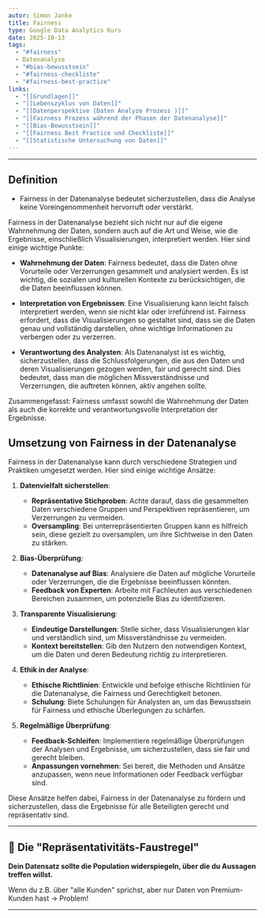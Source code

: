 ```yaml
---
autor: Simon Janke
title: Fairness
type: Google Data Analytics Kurs
date: 2025-10-13
tags:
  - "#fairness"
  - Datenanalyse
  - "#bias-bewusstsein"
  - "#fairness-checkliste"
  - "#fairness-best-practice"
links:
  - "[[Grundlagen]]"
  - "[[Lebenszyklus von Daten]]"
  - "[[Datenperspektive (Daten Analyze Prozess )]]"
  - "[[Fairness Prozess während der Phasen der Datenanalyse]]"
  - "[[Bias-Bewusstsein]]"
  - "[[Fairness Best Practice und Checkliste]]"
  - "[[Statistische Untersuchung von Daten]]"
---
```

---

## Definition
- Fairness in der Datenanalyse bedeutet sicherzustellen, dass die Analyse keine
Voreingenommenheit hervorruft oder verstärkt.

Fairness in der Datenanalyse bezieht sich nicht nur auf die eigene Wahrnehmung der Daten, sondern auch auf die Art und Weise, wie die Ergebnisse, einschließlich Visualisierungen, interpretiert werden. Hier sind einige wichtige Punkte:

- **Wahrnehmung der Daten**: Fairness bedeutet, dass die Daten ohne Vorurteile oder Verzerrungen gesammelt und analysiert werden. Es ist wichtig, die sozialen und kulturellen Kontexte zu berücksichtigen, die die Daten beeinflussen können.
    
- **Interpretation von Ergebnissen**: Eine Visualisierung kann leicht falsch interpretiert werden, wenn sie nicht klar oder irreführend ist. Fairness erfordert, dass die Visualisierungen so gestaltet sind, dass sie die Daten genau und vollständig darstellen, ohne wichtige Informationen zu verbergen oder zu verzerren.
    
- **Verantwortung des Analysten**: Als Datenanalyst ist es wichtig, sicherzustellen, dass die Schlussfolgerungen, die aus den Daten und deren Visualisierungen gezogen werden, fair und gerecht sind. Dies bedeutet, dass man die möglichen Missverständnisse und Verzerrungen, die auftreten können, aktiv angehen sollte.

Zusammengefasst: Fairness umfasst sowohl die Wahrnehmung der Daten als auch die korrekte und verantwortungsvolle Interpretation der Ergebnisse. 

## Umsetzung von Fairness in der Datenanalyse

Fairness in der Datenanalyse kann durch verschiedene Strategien und Praktiken umgesetzt werden. Hier sind einige wichtige Ansätze:

1. **Datenvielfalt sicherstellen**:
    
    - **Repräsentative Stichproben**: Achte darauf, dass die gesammelten Daten verschiedene Gruppen und Perspektiven repräsentieren, um Verzerrungen zu vermeiden.
    - **Oversampling**: Bei unterrepräsentierten Gruppen kann es hilfreich sein, diese gezielt zu oversamplen, um ihre Sichtweise in den Daten zu stärken.
2. **Bias-Überprüfung**:
    
    - **Datenanalyse auf Bias**: Analysiere die Daten auf mögliche Vorurteile oder Verzerrungen, die die Ergebnisse beeinflussen könnten.
    - **Feedback von Experten**: Arbeite mit Fachleuten aus verschiedenen Bereichen zusammen, um potenzielle Bias zu identifizieren.
3. **Transparente Visualisierung**:
    
    - **Eindeutige Darstellungen**: Stelle sicher, dass Visualisierungen klar und verständlich sind, um Missverständnisse zu vermeiden.
    - **Kontext bereitstellen**: Gib den Nutzern den notwendigen Kontext, um die Daten und deren Bedeutung richtig zu interpretieren.
4. **Ethik in der Analyse**:
    
    - **Ethische Richtlinien**: Entwickle und befolge ethische Richtlinien für die Datenanalyse, die Fairness und Gerechtigkeit betonen.
    - **Schulung**: Biete Schulungen für Analysten an, um das Bewusstsein für Fairness und ethische Überlegungen zu schärfen.
5. **Regelmäßige Überprüfung**:
    - **Feedback-Schleifen**: Implementiere regelmäßige Überprüfungen der Analysen und Ergebnisse, um sicherzustellen, dass sie fair und gerecht bleiben.
    - **Anpassungen vornehmen**: Sei bereit, die Methoden und Ansätze anzupassen, wenn neue Informationen oder Feedback verfügbar sind.

Diese Ansätze helfen dabei, Fairness in der Datenanalyse zu fördern und sicherzustellen, dass die Ergebnisse für alle Beteiligten gerecht und repräsentativ sind.

---

## 🎯 Die "Repräsentativitäts-Faustregel"

**Dein Datensatz sollte die Population widerspiegeln, über die du Aussagen treffen willst.**

Wenn du z.B. über "alle Kunden" sprichst, aber nur Daten von Premium-Kunden hast → Problem!

---
